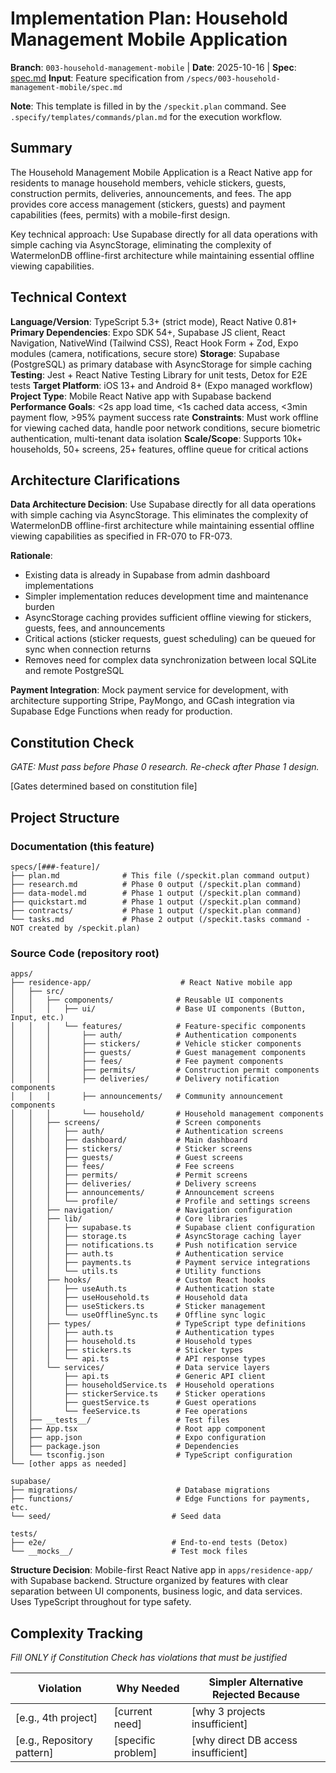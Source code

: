 # Implementation Plan: Household Management Mobile Application

**Branch**: `003-household-management-mobile` | **Date**: 2025-10-16 | **Spec**: [spec.md](spec.md)
**Input**: Feature specification from `/specs/003-household-management-mobile/spec.md`

**Note**: This template is filled in by the `/speckit.plan` command. See `.specify/templates/commands/plan.md` for the execution workflow.

## Summary

The Household Management Mobile Application is a React Native app for residents to manage household members, vehicle stickers, guests, construction permits, deliveries, announcements, and fees. The app provides core access management (stickers, guests) and payment capabilities (fees, permits) with a mobile-first design.

Key technical approach: Use Supabase directly for all data operations with simple caching via AsyncStorage, eliminating the complexity of WatermelonDB offline-first architecture while maintaining essential offline viewing capabilities.

## Technical Context

**Language/Version**: TypeScript 5.3+ (strict mode), React Native 0.81+
**Primary Dependencies**: Expo SDK 54+, Supabase JS client, React Navigation, NativeWind (Tailwind CSS), React Hook Form + Zod, Expo modules (camera, notifications, secure store)
**Storage**: Supabase (PostgreSQL) as primary database with AsyncStorage for simple caching
**Testing**: Jest + React Native Testing Library for unit tests, Detox for E2E tests
**Target Platform**: iOS 13+ and Android 8+ (Expo managed workflow)
**Project Type**: Mobile React Native app with Supabase backend
**Performance Goals**: <2s app load time, <1s cached data access, <3min payment flow, >95% payment success rate
**Constraints**: Must work offline for viewing cached data, handle poor network conditions, secure biometric authentication, multi-tenant data isolation
**Scale/Scope**: Supports 10k+ households, 50+ screens, 25+ features, offline queue for critical actions

## Architecture Clarifications

**Data Architecture Decision**: Use Supabase directly for all data operations with simple caching via AsyncStorage. This eliminates the complexity of WatermelonDB offline-first architecture while maintaining essential offline viewing capabilities as specified in FR-070 to FR-073.

**Rationale**:
- Existing data is already in Supabase from admin dashboard implementations
- Simpler implementation reduces development time and maintenance burden
- AsyncStorage caching provides sufficient offline viewing for stickers, guests, fees, and announcements
- Critical actions (sticker requests, guest scheduling) can be queued for sync when connection returns
- Removes need for complex data synchronization between local SQLite and remote PostgreSQL

**Payment Integration**: Mock payment service for development, with architecture supporting Stripe, PayMongo, and GCash integration via Supabase Edge Functions when ready for production.

## Constitution Check

*GATE: Must pass before Phase 0 research. Re-check after Phase 1 design.*

[Gates determined based on constitution file]

## Project Structure

### Documentation (this feature)

```
specs/[###-feature]/
├── plan.md              # This file (/speckit.plan command output)
├── research.md          # Phase 0 output (/speckit.plan command)
├── data-model.md        # Phase 1 output (/speckit.plan command)
├── quickstart.md        # Phase 1 output (/speckit.plan command)
├── contracts/           # Phase 1 output (/speckit.plan command)
└── tasks.md             # Phase 2 output (/speckit.tasks command - NOT created by /speckit.plan)
```

### Source Code (repository root)

```
apps/
├── residence-app/                    # React Native mobile app
│   ├── src/
│   │   ├── components/              # Reusable UI components
│   │   │   ├── ui/                  # Base UI components (Button, Input, etc.)
│   │   │   └── features/            # Feature-specific components
│   │   │       ├── auth/            # Authentication components
│   │   │       ├── stickers/        # Vehicle sticker components
│   │   │       ├── guests/          # Guest management components
│   │   │       ├── fees/            # Fee payment components
│   │   │       ├── permits/         # Construction permit components
│   │   │       ├── deliveries/      # Delivery notification components
│   │   │       ├── announcements/   # Community announcement components
│   │   │       └── household/       # Household management components
│   │   ├── screens/                 # Screen components
│   │   │   ├── auth/                # Authentication screens
│   │   │   ├── dashboard/           # Main dashboard
│   │   │   ├── stickers/            # Sticker screens
│   │   │   ├── guests/              # Guest screens
│   │   │   ├── fees/                # Fee screens
│   │   │   ├── permits/             # Permit screens
│   │   │   ├── deliveries/          # Delivery screens
│   │   │   ├── announcements/       # Announcement screens
│   │   │   └── profile/             # Profile and settings screens
│   │   ├── navigation/              # Navigation configuration
│   │   ├── lib/                     # Core libraries
│   │   │   ├── supabase.ts          # Supabase client configuration
│   │   │   ├── storage.ts           # AsyncStorage caching layer
│   │   │   ├── notifications.ts     # Push notification service
│   │   │   ├── auth.ts              # Authentication service
│   │   │   ├── payments.ts          # Payment service integrations
│   │   │   └── utils.ts             # Utility functions
│   │   ├── hooks/                   # Custom React hooks
│   │   │   ├── useAuth.ts           # Authentication state
│   │   │   ├── useHousehold.ts      # Household data
│   │   │   ├── useStickers.ts       # Sticker management
│   │   │   └── useOfflineSync.ts    # Offline sync logic
│   │   ├── types/                   # TypeScript type definitions
│   │   │   ├── auth.ts              # Authentication types
│   │   │   ├── household.ts         # Household types
│   │   │   ├── stickers.ts          # Sticker types
│   │   │   └── api.ts               # API response types
│   │   └── services/                # Data service layers
│   │       ├── api.ts               # Generic API client
│   │       ├── householdService.ts  # Household operations
│   │       ├── stickerService.ts    # Sticker operations
│   │       ├── guestService.ts      # Guest operations
│   │       └── feeService.ts        # Fee operations
│   ├── __tests__/                   # Test files
│   ├── App.tsx                      # Root app component
│   ├── app.json                     # Expo configuration
│   ├── package.json                 # Dependencies
│   └── tsconfig.json                # TypeScript configuration
└── [other apps as needed]

supabase/
├── migrations/                      # Database migrations
├── functions/                       # Edge Functions for payments, etc.
└── seed/                           # Seed data

tests/
├── e2e/                            # End-to-end tests (Detox)
└── __mocks__/                      # Test mock files
```

**Structure Decision**: Mobile-first React Native app in `apps/residence-app/` with Supabase backend. Structure organized by features with clear separation between UI components, business logic, and data services. Uses TypeScript throughout for type safety.

## Complexity Tracking

*Fill ONLY if Constitution Check has violations that must be justified*

| Violation | Why Needed | Simpler Alternative Rejected Because |
|-----------|------------|-------------------------------------|
| [e.g., 4th project] | [current need] | [why 3 projects insufficient] |
| [e.g., Repository pattern] | [specific problem] | [why direct DB access insufficient] |
